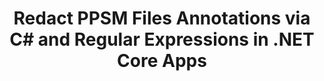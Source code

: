 ---
############################# Static ############################
layout: "auto-gen-gist"
draft: false
path: "redaction/net/annotation/ppsm"
otherformats: CSV DOC DOCM DOCX DOT DOTM DOTX PDF POT POTM PPS PPSX PPT PPTM PPTX RTF XLS XLSM XLSX XLT XLTM XLTX  

############################# Head ############################
head_title: "Redact Annotations in PPSM Documents using Regular Expressions via .NET Core"
head_description: "Redact out sensitive information in annotations using regular expression from documents of different formats"

############################# Header ############################
title: "Redact PPSM Files Annotations via C# and Regular Expressions in .NET Core Apps"
description: "Find and remove sensitive information from Office & OpenOffice Documents, Spreadsheets & Presentations as well as PPSM on Windows, Linux & macOS"

################### SubMenu/Download Button #####################
submenu:
    enable: true

############################# About ############################
about:
    enable: true
    title: "Document Annotation Redaction for .NET API"
    content: |
        A single format-independent interface for sanitization of sensitive and classified information from the PDF, Word, Excel, PowerPoint documents and images, including the ability to change metadata and remove annotations. With GroupDocs.Redaction for .NET tool you can redact out the classified information and save redacted document in PDF, transforming all pages into raster images or keep the document in its original format for further editing.

############################# Steps ############################
steps:
    enable: true
    title_left: "Redact Annotations from PPSM using Regular Expressions via C#"
    content_left: |
        [GroupDocs.Redaction](/redaction/net/) allows .NET developers to use full strength of regular expressions to redact PPSM file with a few easy steps.

        *   Create an instance of [Redactor](https://apireference.groupdocs.com/redaction/net/groupdocs.redaction/redactor) class & load PPSM file
        *   Create an instance of [AnnotationRedaction](https://apireference.groupdocs.com/redaction/net/groupdocs.redaction.redactions/annotationredaction) class to find and replace the comments
        *   Call [Redactor.Apply](https://apireference.groupdocs.com/redaction/net/groupdocs.redaction/redactor/methods/apply/index) method with object of AnnotationRedaction
        
    title_right: "How to use GroupDocs Redaction API"
    content_right: |
        Install package from command line as ```nuget install GroupDocs.Redaction``` or via Package Manager Console of Visual Studio with ```Install-Package GroupDocs.Redaction```. 
        Alternatively, get the offline MSI installer or DLLs in a ZIP file from [downloads](https://downloads.groupdocs.com/redaction/net), and reference it in your project manually.  
        
    code: |
        ```cs
        using (Redactor redactor = new Redactor(@"sample.ppsm"))
        {
        	redactor.Apply(new AnnotationRedaction("(?im:john)", "[redacted]"));
        	redactor.Save();
        }
        ```

############################# Demos ############################
demos:
    enable: true
############################# About Formats ############################
about_formats:
    enable: true
############################# More Formats ############################
more_formats:
    enable: true

############################# Back to top ###############################
back_to_top:
    enable: true
---